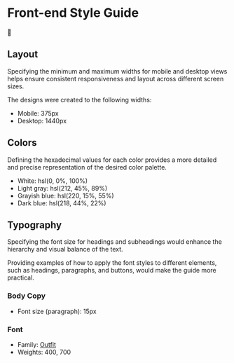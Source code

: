 # Front-end Style Guide

🚀

## Layout

Specifying the minimum and maximum widths for mobile and desktop views helps ensure consistent responsiveness and layout across different screen sizes.

The designs were created to the following widths:

- Mobile: 375px
- Desktop: 1440px

## Colors

Defining the hexadecimal values for each color provides a more detailed and precise representation of the desired color palette.

- White: hsl(0, 0%, 100%)
- Light gray: hsl(212, 45%, 89%)
- Grayish blue: hsl(220, 15%, 55%)
- Dark blue: hsl(218, 44%, 22%)

## Typography

Specifying the font size for headings and subheadings would enhance the hierarchy and visual balance of the text.

Providing examples of how to apply the font styles to different elements, such as headings, paragraphs, and buttons, would make the guide more practical.

### Body Copy

- Font size (paragraph): 15px

### Font

- Family: [Outfit](https://fonts.google.com/specimen/Outfit)
- Weights: 400, 700
